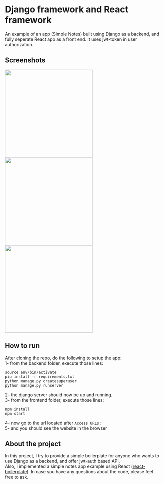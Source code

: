 # Django framework and React framework
An example of an app (Simple Notes) built using Django as a backend, and fully seperate React app as a front end. It uses jwt-token in user authorization.

## Screenshots
<p>
  <img align="top" src="https://user-images.githubusercontent.com/37724969/48160436-bb459b00-e28c-11e8-99fc-d077cdf19100.png" width="280">
  <img align="top" src="https://user-images.githubusercontent.com/37724969/48160013-a0bef200-e28b-11e8-9172-70fc46a11235.png" width="280">
  <img align="top" src="https://user-images.githubusercontent.com/37724969/48160012-a0265b80-e28b-11e8-8997-90a68a6b8c3a.png" width="280">
</p>

## How to run
After cloning the repo, do the following to setup the app:<br />
1- from the backend folder, execute those lines:
```
source env/bin/activate
pip install -r requirements.txt
python manage.py createsuperuser
python manage.py runserver
```
2- the django server should now be up and running. <br />
3- from the frontend folder, execute those lines:
```
npm install
npm start
```
4- now go to the url located after `Access URLs:` <br/>
5- and you should see the website in the browser <br />

## About the project
In this project, I try to provide a simple boilerplate for anyone who wants to use Django as a backend, and offer jwt-auth based API. <br />
Also, I implemented a simple notes app example using React ([react-boilerplate](https://github.com/react-boilerplate/react-boilerplate)). In case you have any questions about the code, please feel free to ask. <br />
